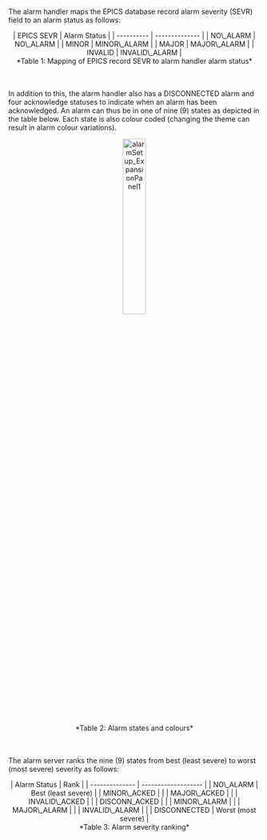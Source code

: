 The alarm handler maps the EPICS database record alarm severity (SEVR) field to an alarm status as follows:

<center>
| EPICS SEVR | Alarm Status   |
| ---------- | -------------- |
| NO\_ALARM  | NO\_ALARM   |
| MINOR      | MINOR\_ALARM   |
| MAJOR      | MAJOR\_ALARM   |
| INVALID    | INVALID\_ALARM |
</center>
<center>*Table 1: Mapping of EPICS record SEVR to alarm handler alarm status*</center>
<br/><br/>

In addition to this, the alarm handler also has a DISCONNECTED alarm and four acknowledge statuses to indicate when an alarm has been acknowledged. An alarm can thus be in one of nine (9) states as depicted in the table below. Each state is also colour coded (changing the theme can result in alarm colour variations).

<center>
<img src="img/alarmHandler/Alarm_colours2.png" alt="alarmSetup_ExpansionPanel1" width="30%"/>
</center>
<center>*Table 2: Alarm states and colours*</center>
<br/><br/>

The alarm server ranks the nine (9) states from best (least severe) to worst (most severe) severity as follows:

<center>
| Alarm Status   | Rank                |
| -------------- | ------------------- |
| NO\_ALARM      | Best (least severe) |
| MINOR\_ACKED   |                     |
| MAJOR\_ACKED   |                     |
| INVALID\_ACKED |                     |
| DISCONN_ACKED  |                     |
| MINOR\_ALARM   |                     |
| MAJOR\_ALARM   |                     |
| INVALID\_ALARM |                     |
| DISCONNECTED   | Worst (most severe) |
</center>
<center>*Table 3: Alarm severity ranking*</center>
<br/><br/>